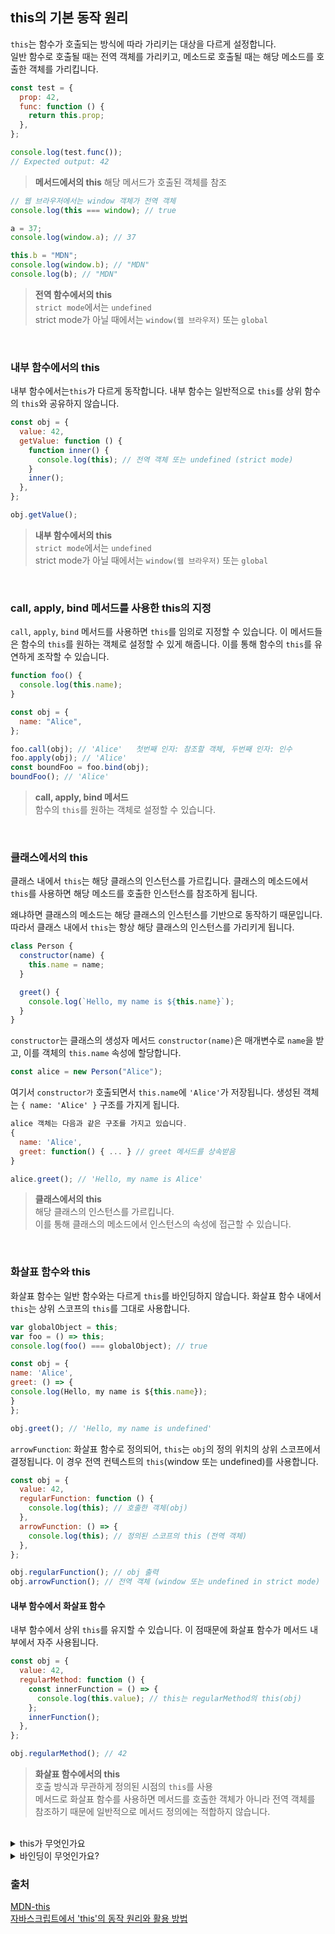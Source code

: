 ## this의 기본 동작 원리

`this`는 함수가 호출되는 방식에 따라 가리키는 대상을 다르게 설정합니다.  
일반 함수로 호출될 때는 전역 객체를 가리키고,
메소드로 호출될 때는 해당 메소드를 호출한 객체를 가리킵니다.

```js
const test = {
  prop: 42,
  func: function () {
    return this.prop;
  },
};

console.log(test.func());
// Expected output: 42
```

> **메서드에서의 this**
> 해당 메서드가 호출된 객체를 참조

```js
// 웹 브라우저에서는 window 객체가 전역 객체
console.log(this === window); // true

a = 37;
console.log(window.a); // 37

this.b = "MDN";
console.log(window.b); // "MDN"
console.log(b); // "MDN"
```

> **전역 함수에서의 this**  
> `strict mode`에서는 `undefined`  
> strict mode가 아닐 때에서는 `window(웹 브라우저)` 또는 `global`

<br />

### 내부 함수에서의 this

내부 함수에서는`this`가 다르게 동작합니다. 내부 함수는 일반적으로 `this`를 상위 함수의 `this`와 공유하지 않습니다.

```js
const obj = {
  value: 42,
  getValue: function () {
    function inner() {
      console.log(this); // 전역 객체 또는 undefined (strict mode)
    }
    inner();
  },
};

obj.getValue();
```

> **내부 함수에서의 this**  
> `strict mode`에서는 `undefined`  
> strict mode가 아닐 때에서는 `window(웹 브라우저)` 또는 `global`

<br />

### call, apply, bind 메서드를 사용한 this의 지정

`call`, `apply`, `bind` 메서드를 사용하면 `this`를 임의로 지정할 수 있습니다.
이 메서드들은 함수의 `this`를 원하는 객체로 설정할 수 있게 해줍니다.
이를 통해 함수의 `this`를 유연하게 조작할 수 있습니다.

```js
function foo() {
  console.log(this.name);
}

const obj = {
  name: "Alice",
};

foo.call(obj); // 'Alice'   첫번째 인자: 참조할 객체, 두번째 인자: 인수
foo.apply(obj); // 'Alice'
const boundFoo = foo.bind(obj);
boundFoo(); // 'Alice'
```

> **call, apply, bind 메서드**  
> 함수의 `this`를 원하는 객체로 설정할 수 있습니다.

<br />

### 클래스에서의 this

클래스 내에서 `this`는 해당 클래스의 인스턴스를 가르킵니다. 클래스의 메소드에서 `this`를 사용하면 해당 메소드를 호출한 인스턴스를 참조하게 됩니다.

왜냐하면 클래스의 메소드는 해당 클래스의 인스턴스를 기반으로 동작하기 때문입니다. 따라서 클래스 내에서 `this`는 항상 해당 클래스의 인스턴스를 가리키게 됩니다.

```js
class Person {
  constructor(name) {
    this.name = name;
  }

  greet() {
    console.log(`Hello, my name is ${this.name}`);
  }
}
```

`constructor`는 클래스의 생성자 메서드
`constructor(name)`은 매개변수로 `name`을 받고, 이를 객체의 `this.name` 속성에 할당합니다.

```js
const alice = new Person("Alice");
```

여기서 `constructor가` 호출되면서 `this.name`에 `'Alice'`가 저장됩니다.
생성된 객체는 `{ name: 'Alice' }` 구조를 가지게 됩니다.

```js
alice 객체는 다음과 같은 구조를 가지고 있습니다.
{
  name: 'Alice',
  greet: function() { ... } // greet 메서드를 상속받음
}
```

```js
alice.greet(); // 'Hello, my name is Alice'
```

> **클래스에서의 this**  
> 해당 클래스의 인스턴스를 가르킵니다.  
> 이를 통해 클래스의 메소드에서 인스턴스의 속성에 접근할 수 있습니다.

<br />

### 화살표 함수와 this

화살표 함수는 일반 함수와는 다르게 `this`를 바인딩하지 않습니다. 화살표 함수 내에서 `this`는 상위 스코프의 `this`를 그대로 사용합니다.

```js
var globalObject = this;
var foo = () => this;
console.log(foo() === globalObject); // true

const obj = {
name: 'Alice',
greet: () => {
console.log(Hello, my name is ${this.name});
}
};

obj.greet(); // 'Hello, my name is undefined'
```

`arrowFunction`: 화살표 함수로 정의되어, `this`는 `obj`의 정의 위치의 상위 스코프에서 결정됩니다. 이 경우 전역 컨텍스트의 `this`(window 또는 undefined)를 사용합니다.

```js
const obj = {
  value: 42,
  regularFunction: function () {
    console.log(this); // 호출한 객체(obj)
  },
  arrowFunction: () => {
    console.log(this); // 정의된 스코프의 this (전역 객체)
  },
};

obj.regularFunction(); // obj 출력
obj.arrowFunction(); // 전역 객체 (window 또는 undefined in strict mode)
```

#### 내부 함수에서 화살표 함수

내부 함수에서 상위 `this`를 유지할 수 있습니다. 이 점때문에 화살표 함수가 메서드 내부에서 자주 사용됩니다.

```js
const obj = {
  value: 42,
  regularMethod: function () {
    const innerFunction = () => {
      console.log(this.value); // this는 regularMethod의 this(obj)
    };
    innerFunction();
  },
};

obj.regularMethod(); // 42
```

> **화살표 함수에서의 this**  
> 호출 방식과 무관하게 정의된 시점의 `this`를 사용  
> 메서드로 화살표 함수를 사용하면 메서드를 호출한 객체가 아니라 전역 객체를 참조하기 때문에 일반적으로 메서드 정의에는 적합하지 않습니다.

<br />

<details>
   <summary>this가 무엇인가요</summary>
<br />

</details>

<details>
   <summary> 바인딩이 무엇인가요?</summary>
<br />

바인딩이란 프로그램의 어떤 기본 단위가 가질 수 있는 구성요소의 구체적인 값, 성격을 확정하는 것을 말합니다.

</details>

### 출처

[MDN-this](https://developer.mozilla.org/ko/docs/Web/JavaScript/Reference/Operators/this)  
[자바스크립트에서 'this'의 동작 원리와 활용 방법](https://f-lab.kr/insight/understanding-this-in-javascript?gad_source=1&gclid=EAIaIQobChMI64q0yO3siQMVnV0PAh0loxdsEAAYASAAEgL5ZvD_BwE)
